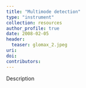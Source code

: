 ```yaml
---
title: "Multimode detection"
type: "instrument"
collection: resources
author_profile: true
date: 2008-02-05
header:
  teaser: glomax_2.jpeg
uri: 
doi: 
contributors: 
---
```

<p align= "justify">

Description
